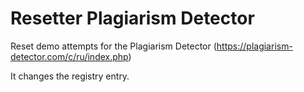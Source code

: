 # Resetter Plagiarism Detector
Reset demo attempts for the Plagiarism Detector (https://plagiarism-detector.com/c/ru/index.php)

It changes the registry entry.
